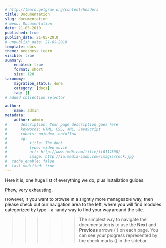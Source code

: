 ```yaml
---
# http://learn.getgrav.org/content/headers
title: Documentation
slug: documentation
# menu: Documentation
date: 21-05-2010
published: true
publish_date: 21-05-2010
# unpublish_date: 21-05-2010
template: docs
theme: beezdesk_learn
visible: true
summary:
    enabled: true
    format: short
    size: 128
taxonomy:
    migration_status: done
    category: [docs]
    tag: []
# added collection selector

author:
    name: admin
metadata:
    author: admin
#      description: Your page description goes here
#      keywords: HTML, CSS, XML, JavaScript
#      robots: noindex, nofollow
#      og:
#          title: The Rock
#          type: video.movie
#          url: http://www.imdb.com/title/tt0117500/
#          image: http://ia.media-imdb.com/images/rock.jpg
#  cache_enable: false
#  last_modified: true
---
```


Here it is, one huge list of everything we do, plus installation guides. 

Phew, very exhausting. 

However, if you want to browse in a slightly more manageable way, then please check out our navigation area to the left, where you will find modules categorized by type – a handy way to find your way around the site.



>>>>>> The simplest way to navigate the documentation is to use the **Next** and **Previous** arrows (<i class="fa fa-chevron-left"></i> <i class="fa fa-chevron-right"></i>) on each page. You can see your progress represented by the check marks (<i class="fa fa-check"></i>) in the sidebar.
